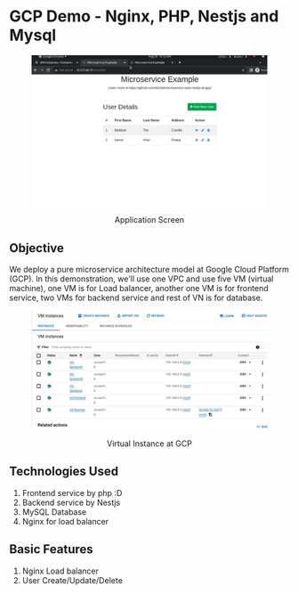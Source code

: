 # GCP Demo - Nginx, PHP, Nestjs and Mysql 


<figure > 
<p align="center">
  <img src="./assets/application_screen.jpg" alt="Application Screen" style="background-color:white" />
  <p align="center">Application Screen</p> 
</p>
</figure>

## Objective

We deploy a pure microservice architecture model at Google Cloud Platform (GCP). In this demonstration, we'll use one VPC and use five VM (virtual machine), one VM is for Load balancer, another one VM is for frontend service, two VMs for backend service and rest of VN is for database.

<figure > 
<p align="center">
  <img src="./assets/vm_list.jpg" alt="VM List" style="background-color:white" />
  <p align="center">Virtual Instance at GCP</p> 
</p>
</figure>

## Technologies Used

1. Frontend service by php  :D
2. Backend service by Nestjs
3. MySQL Database
4. Nginx for load balancer
 

## Basic Features

1. Nginx Load balancer
2. User Create/Update/Delete

 